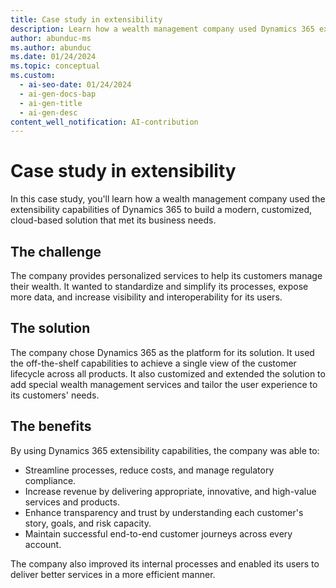 ```yaml
---
title: Case study in extensibility
description: Learn how a wealth management company used Dynamics 365 extensibility capabilities to create a cloud-based solution that streamlined processes.
author: abunduc-ms
ms.author: abunduc
ms.date: 01/24/2024
ms.topic: conceptual
ms.custom:
  - ai-seo-date: 01/24/2024
  - ai-gen-docs-bap
  - ai-gen-title
  - ai-gen-desc
content_well_notification: AI-contribution
---
```


# Case study in extensibility

In this case study, you'll learn how a wealth management company used the extensibility capabilities of Dynamics 365 to build a modern, customized, cloud-based solution that met its business needs.

## The challenge

The company provides personalized services to help its customers manage their wealth. It wanted to standardize and simplify its processes, expose more data, and increase visibility and interoperability for its users.

## The solution

The company chose Dynamics 365 as the platform for its solution. It used the off-the-shelf capabilities to achieve a single view of the customer lifecycle across all products. It also customized and extended the solution to add special wealth management services and tailor the user experience to its customers' needs.

## The benefits

By using Dynamics 365 extensibility capabilities, the company was able to:

- Streamline processes, reduce costs, and manage regulatory compliance.
- Increase revenue by delivering appropriate, innovative, and high-value services and products.
- Enhance transparency and trust by understanding each customer's story, goals, and risk capacity.
- Maintain successful end-to-end customer journeys across every account.

The company also improved its internal processes and enabled its users to deliver better services in a more efficient manner.
